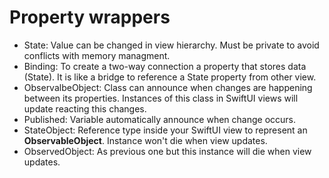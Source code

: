 # Property wrappers
- State: Value can be changed in view hierarchy. Must be private to avoid conflicts with memory managment.
- Binding: To create a two-way connection a property that stores data (State). It is like a bridge to reference a State property from other view.
- ObservalbeObject: Class can announce when changes are happening between its properties. Instances of this class in SwiftUI views will update reacting this changes.
- Published: Variable automatically announce when change occurs.
- StateObject: Reference type inside your SwiftUI view to represent an **ObservableObject**. Instance won't die when view updates.
- ObservedObject: As previous one but this instance will die when view updates.

